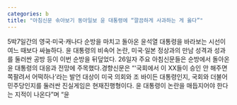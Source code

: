 ```yaml
---
categories: b
title: "아침신문 솎아보기 동아일보 윤 대통령에 “깔끔하게 사과하는 게 옳다”"
---
```

5박7일간의 영국·미국·캐나다 순방을 마치고 돌아온 윤석열 대통령을 바라보는 시선이 여느 때보다 싸늘하다. 윤 대통령의 비속어 논란, 미국·일본 정상과의 만남 성격과 성과를 둘러싼 공방 등이 이번 순방을 뒤덮었다. 26일자 주요 아침신문들은 순방에서 돌아온 윤 대통령의 대응과 전망에 주목했다.경향신문은 “‘국회에서 이 XX들이 승인 안 해주면 쪽팔려서 어떡하나’라는 발언 대상이 미국 의회와 조 바이든 대통령인지, 국회와 더불어민주당인지를 둘러싼 진실게임은 현재진행형이다. 윤 대통령이 논란을 매듭지어야 한다는 지적이 나온다”며 “윤